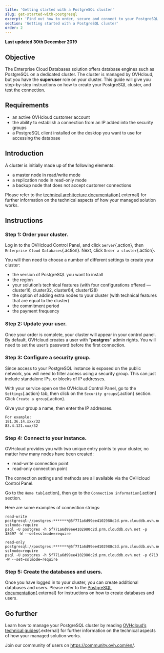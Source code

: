 ```yaml
---
title: 'Getting started with a PostgreSQL cluster'
slug: get-started-with-postgresql
excerpt: 'Find out how to order, secure and connect to your PostgreSQL instance'
section: 'Getting started with a PostgreSQL cluster'
order: 2
---
```


**Last updated 30th December 2019**

## Objective

The Enterprise Cloud Databases solution offers database engines such as PostgreSQL on a dedicated cluster.
The cluster is managed by OVHcloud, but you have the **superuser** role on your cluster.
This guide will give you step-by-step instructions on how to create your PostgreSQL cluster, and test the connection.

## Requirements
- an active OVHcloud customer account
- the ability to establish a connection from an IP added into the security groups
- a PostgreSQL client installed on the desktop you want to use for accessing the database

## Introduction
A cluster is initially made up of the following elements:

- a master node in read/write mode
- a replication node in read-only mode
- a backup node that does not accept customer connections

Please refer to the [technical architecture documentation](https://www.postgresql.org/docs/){.external} for further information on the technical aspects of how your managed solution works.

## Instructions

### Step 1: Order your cluster.

Log in to the OVHcloud Control Panel, and click `Server`{.action}, then `Enterprise Cloud Databases`{.action}. Next, click `Order a cluster`{.action}.

You will then need to choose a number of different settings to create your cluster:

- the version of PostgreSQL you want to install
- the region
- your solution’s technical features (with four configurations offered — cluster16, cluster32, cluster64, cluster128)
- the option of adding extra nodes to your cluster (with technical features that are equal to the cluster)
- the commitment period
- the payment frequency

### Step 2: Update your user.

Once your order is complete, your cluster will appear in your control panel. By default, OVHcloud creates a user with  "**postgres**" admin rights. You will need to set the user’s password before the first connection.

### Step 3: Configure a security group.

Since access to your PostgreSQL instance is exposed on the public network, you will need to filter access using a security group. This can just include standalone IPs, or blocks of IP addresses.

With your service open on the OVHcloud Control Panel, go to the `Settings`{.action} tab, then click on the `Security groups`{.action} section. Click `Create a group`{.action}.

Give your group a name, then enter the IP addresses. 

```
For example:
181.36.14.xxx/32
83.4.121.xxx/32
```

### Step 4: Connect to your instance.

OVHcloud provides you with two unique entry points to your cluster, no matter how many nodes have been created:

- read-write connection point
- read-only connection point

The connection settings and methods are all available via the OVHcloud Control Panel.

Go to the `Home tab`{.action}, then go to the `Connection information`{.action} section.

Here are some examples of connection strings:

```
read-write
postgresql://postgres:*******@5f771a6d99ee4102980c2d.prm.clouddb.ovh.net:38697/postgres?sslmode-require
psql -U postgres -h 5f771a6d99ee4102980c2d.prm.clouddb.ovh.net -p 38697 -W --set=sslmode=require
```
   
```
read-only
postgresql://postgres:*******@5f771a6d99ee4102980c2d.prm.clouddb.ovh.net:6713/postgres?sslmode=require
psql -U postgres -h 5f771a6d99ee4102980c2d.prm.clouddb.ovh.net -p 6713 -W --set=sslmode=require
```

### Step 5: Create the databases and users.

Once you have logged in to your cluster, you can create additional databases and users. Please refer to the [PostgreSQL documentation](https://www.postgresql.org/docs/){.external} for instructions on how to create databases and users.


## Go further

Learn how to manage your PostgreSQL cluster by reading [OVHcloud’s technical guides](../){.external} for further information on the technical aspects of how your managed solution works.

Join our community of users on <https://community.ovh.com/en/>.
